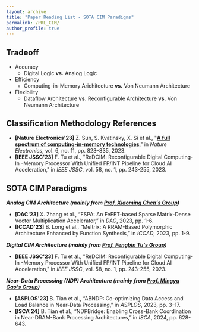 ```yaml
---
layout: archive
title: "Paper Reading List - SOTA CIM Paradigms"
permalink: /PRL_CIM/
author_profile: true
---
```


## **Tradeoff**
* Accuracy
  - Digital Logic **vs.** Analog Logic
* Efficiency
  - Computing-in-Memory Arichitecture **vs.** Von Neumann Architecture
* Flexibility
  - Dataflow Architecture **vs.** Reconfigurable Architecture **vs.** Von Neumann Architecture

## **Classification Methodology References**

* **[Nature Electronics'23]** Z. Sun, S. Kvatinsky, X. Si et al., "**[A full spectrum of computing-in-memory technologies](https://doi.org/10.1038/s41928-023-01053-4)**," in *Nature Electronics*, vol. 6, no. 11, pp. 823–835, 2023.
* **[IEEE JSSC'23]** F. Tu et al., "ReDCIM: Reconfigurable Digital Computing- In -Memory Processor With Unified FP/INT Pipeline for Cloud AI Acceleration," in *IEEE JSSC*, vol. 58, no. 1, pp. 243-255, 2023.

## **SOTA CIM Paradigms**
***Analog CIM Architecture (mainly from [Prof. Xiaoming Chen's Group](https://people.ucas.edu.cn/~chenxm))***
* **[DAC'23]** X. Zhang et al., “FSPA: An FeFET-based Sparse Matrix-Dense Vector Multiplication Accelerator,” in *DAC*, 2023, pp. 1-6.
* **[ICCAD'23]** B. Long et al., “Meltrix: A RRAM-Based Polymorphic Architecture Enhanced by Function Synthesis,” in *ICCAD*, 2023, pp. 1-9.

***Digital CIM Architecture (mainly from [Prof. Fengbin Tu's Group](https://fengbintu.github.io/))***
* **[IEEE JSSC'23]** F. Tu et al., "ReDCIM: Reconfigurable Digital Computing- In -Memory Processor With Unified FP/INT Pipeline for Cloud AI Acceleration," in *IEEE JSSC*, vol. 58, no. 1, pp. 243-255, 2023.

***Near-Data Processing (NDP) Architecture (mainly from [Prof. Mingyu Gao's Group](https://people.iiis.tsinghua.edu.cn/~gaomy/))***
* **[ASPLOS'23]** B. Tian et al., “ABNDP: Co-optimizing Data Access and Load Balance in Near-Data Processing,” in *ASPLOS*, 2023, pp. 3–17.
* **[ISCA'24]** B. Tian et al., “NDPBridge: Enabling Cross-Bank Coordination in Near-DRAM-Bank Processing Architectures,” in *ISCA*, 2024, pp. 628-643.
